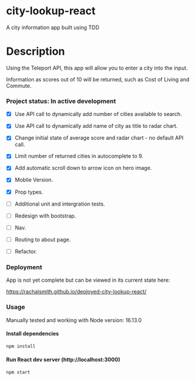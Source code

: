 # city-lookup-react

A city information app built using TDD 

# Description 

Using the Teleport API, this app will allow you to enter a city into the input.

Information as scores out of 10 will be returned, such as Cost of Living and Commute. 


### Project status: In active development
- [x] Use API call to dynamically add number of cities available to search.
- [x] Use API call to dynamically add name of city as title to radar chart.
- [x] Change initial state of average score and radar chart - no default API call.
- [x] Limit number of returned cities in autocomplete to 9. 
- [x] Add automatic scroll down to arrow icon on hero image. 
- [x] Moblie Version. 
- [x] Prop types.
- [ ] Additional unit and intergration tests.  
- [ ] Redesign with bootstrap.
- [ ] Nav. 
- [ ] Routing to about page. 

- [ ] Refactor.  

### Deployment

App is not yet complete but can be viewed in its current state here:  

https://rachalsmith.github.io/deployed-city-lookup-react/

### Usage

Manually tested and working with Node version: 16.13.0

#### Install dependencies

```bash
npm install
```
#### Run React dev server (http://localhost:3000)

```bash
npm start
```

